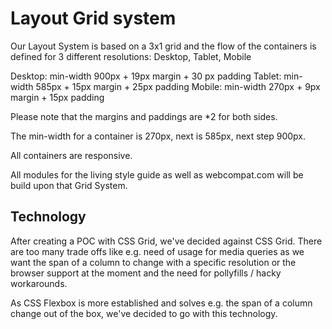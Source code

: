 # Layout Grid system

Our Layout System is based on a 3x1 grid and the flow of the containers is defined for 3 different resolutions:
Desktop, Tablet, Mobile

Desktop: min-width 900px + 19px margin + 30 px padding
Tablet: min-width 585px + 15px margin + 25px padding
Mobile: min-width 270px + 9px margin + 15px padding

Please note that the margins and paddings are *2 for both sides.

The min-width for a container is 270px, next is 585px, next step 900px.

All containers are responsive.

All modules for the living style guide as well as webcompat.com will be build upon that Grid System.


## Technology

After creating a POC with CSS Grid, we've decided against CSS Grid. There are too many trade offs like 
e.g. need of usage for media queries as we want the span of a column to change with a specific resolution or the browser 
support at the moment and the need for pollyfills / hacky workarounds.

As CSS Flexbox is more established and solves e.g. the span of a column change out of the box, we've decided to go with 
this technology.
